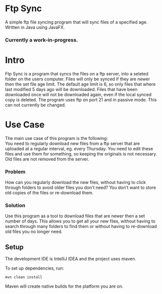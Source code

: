 # Ftp Sync

A simple ftp file syncing program that will sync files of a specified age. Written in Java using JavaFX.

### Currently a work-in-progress.

# Intro
Ftp Sync is a program that syncs the files on a ftp server, into a seleted folder on the users computer. Files will only be synced if they are newer then the set file age limit. The default age limit is 6, so only files that where last modified 5 days ago will be downloaded. Files that have been downloaded once will not be downloaded again, even if the local synced copy is deleted. The program uses ftp on port 21 and in passive mode. This can not currently be changed.

# Use Case
The main use case of this program is the following:<br>
You need to regularly download new files from a ftp server that are uploaded at a regular interval, eg. every Thursday. You need to edit these files and use them for something, so keeping the originals is not necessary. Old files are not removed from the server.

### Problem
How can you regularly download the new files, without having to click through folders to avoid older files you don't need? You don't want to store old copies of the files or re-download them.

### Solution
Use this program as a tool to download files that are newer then a set number of days. This allows you to get all your new files, without having to search through many folders to find them or without having to re-download old files you no longer need.

## Setup

The development IDE is IntelliJ IDEA and the project uses maven.

To set up dependencies, run:
```
mvn clean install
```
Maven will create native builds for the platform you are on.
